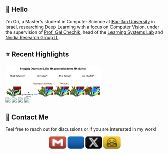 ## 👋 Hello
I'm Ori, a Master's student in Computer Science at [Bar-Ilan University](https://www.biu.ac.il/en) in Israel, researching Deep Learning with a focus on Computer Vision, under the supervision of [Prof. Gal Chechik](https://chechiklab.biu.ac.il/~gal/), head of the [Learning Systems Lab](https://chechiklab.biu.ac.il/) and [Nvidia Research Group IL](https://research.nvidia.com/labs/par/).

## ⭐ Recent Highlights
<div>
<!--   <a href="https://3-to-4d.github.io/3-to-4d/"><img src="assets/images/2412.20422_1.png" alt="Descriptive text" width="60.4%" height="auto"></a> -->
<!--   <a href="https://3-to-4d.github.io/3-to-4d/"><img src="assets/images/2412.20422_2.png" alt="Descriptive text" width="60.4%" height="auto"></a> -->
<!--   <a href="https://3-to-4d.github.io/3-to-4d/"><img src="assets/images/2412.20422_3.png" alt="Descriptive text" width="60.4%" height="auto"></a> -->
  <a href="https://3-to-4d.github.io/3-to-4d/"><img src="assets/images/2412.20422_4.png" alt="Descriptive text" width="60.4%" height="auto"></a>
  <br>
<!--   <a href="https://arxiv.org/abs/2412.20422"><img src="https://img.shields.io/badge/-arXiv-b31b1b?logo=arXiv&labelColor=grey" height="22.5"></a> -->
<!--   <a href="https://arxiv.org/abs/2412.20422"><img src="https://img.shields.io/badge/-2412.20422-b31b1b?logo=arXiv&labelColor=grey" height="22.5"></a> -->
  <a href="https://arxiv.org/abs/2412.20422"><img src="https://img.shields.io/badge/arXiv-2412.20422-b31b1b.svg?logo=arXiv" height="25"></a>
  <a href="https://3-to-4d.github.io/3-to-4d/"><img src="https://img.shields.io/badge/🌐%20Project-Page-green" height="25"></a>
<!--   <a href="https://3-to-4d.github.io/3-to-4d/"><img src="https://img.shields.io/badge/🌐-Project%20Page-%2300CED1" height="22.5"></a> -->
  <a href="https://github.com/ohad204/3to4D"><img src="https://img.shields.io/badge/-Code-blue?logo=github&labelColor=grey" height="25"></a>
<!--   previously it was <a href="https://github.com/ohad204/3to4D"><img src="https://img.shields.io/badge/Code-GitHub-blue.svg?logo=github" height="22.5"></a> -->
  <a href="https://huggingface.co/papers/2412.20422"><img src="https://img.shields.io/badge/🤗-Hugging%20Face-orange.svg" height="25"></a>
<!--   <a href="https://github.com/ohad204/3to4D/blob/main/LICENSE"><img src="https://img.shields.io/badge/License-Apache%202.0-yellow.svg" height="22.5"></a> -->
</div>
<!--- 
Previous was:
- Bringing Objects to Life: 4D generation from 3D objects &nbsp;[ [📑 arXiv](https://arxiv.org/abs/2412.20422) • [🌐 Project Page](https://3-to-4d.github.io/3-to-4d/) • [🤗 Hugging Face](https://huggingface.co/papers/2412.20422) • [💻 Code](https://github.com/ohad204/3to4D) ]
--->

## 💬 Contact Me
<div>
<!--   <span>Feel free to reach out for discussions or if you are interested in my work!</span> -->
<!--   <br><br> -->
  <p>Feel free to reach out for discussions or if you are interested in my work!</p>
  <div  align="center">
  <!--   <a href="mailto:orimalca2@gmail.com"><img src="https://img.shields.io/badge/-Email-grey?logo=gmail&logoColor=white&labelColor=D14836" height="25"></a> -->
  <!--   <a href="mailto:orimalca2@gmail.com"><img src="https://img.shields.io/badge/Email-D14836?logo=gmail&logoColor=white" height="25"></a> -->
<!--     <a href="mailto:orimalca2@gmail.com"><img src="assets/svgs/email.svg" height="40"></a> -->
    <a href="mailto:orimalca2@gmail.com"><img src="assets/svgs/email_plastic.svg" height="40"></a>
  <!--   <a href="https://www.linkedin.com/in/ori-malca/"><img src="https://custom-icon-badges.demolab.com/badge/-LinkedIn-grey?logo=linkedin-white&logoColor=fff&labelColor=0A66C2" height="25"></a> -->
  <!--   <a href="https://www.linkedin.com/in/ori-malca/"><img src="https://custom-icon-badges.demolab.com/badge/LinkedIn-0A66C2?logo=linkedin-white&logoColor=fff" height="25"></a> -->
<!--     <a href="https://www.linkedin.com/in/ori-malca/"><img src="assets/svgs/linkedin.svg" height="40"></a> -->
    <a href="https://www.linkedin.com/in/ori-malca/"><img src="assets/svgs/linkedin_plastic.svg" height="40"></a>
  <!--   <a href="https://x.com/Orimalca"><img src="https://img.shields.io/badge/-Profile-grey?logo=X&logoColor=white&labelColor=black" height="25"></a> -->
  <!--   <a href="https://x.com/Orimalca"><img src="https://img.shields.io/badge/Profile-%23000000.svg?logo=X&logoColor=white" height="25"></a> -->
<!--     <a href="https://x.com/Orimalca"><img src="assets/svgs/X.svg" height="40"></a> -->
    <a href="https://x.com/Orimalca"><img src="assets/svgs/X_plastic.svg" height="40"></a>
  <!--   <a href="https://huggingface.co/Orimalca"><img src="https://img.shields.io/badge/Hugging%20Face-FFD21E?logo=huggingface&logoColor=000" height="25"></a> -->
<!--     <a href="https://huggingface.co/Orimalca"><img src="assets/svgs/hf.svg" height="40"></a> -->
    <a href="https://huggingface.co/Orimalca"><img src="assets/svgs/hf_plastic.svg" height="40"></a>
  <!--- TODO: add link to **🌐 Personal Website --->
  </div>
</div>
<!---
NOTES
1. posibile emoji's for "Connect with Me" part: [💬, 👥, 🌏, 🙋‍♂️, 😀, 🔗, 🖇️, 🔁, 🙌]
2. for badges refer to https://github.com/inttter/md-badges
3. templates for example in https://github.com/durgeshsamariya/awesome-github-profile-readme-templates/tree/master/templates
TODOS
1. Remove space between headings to content underwards to make it look more clear.
--->
